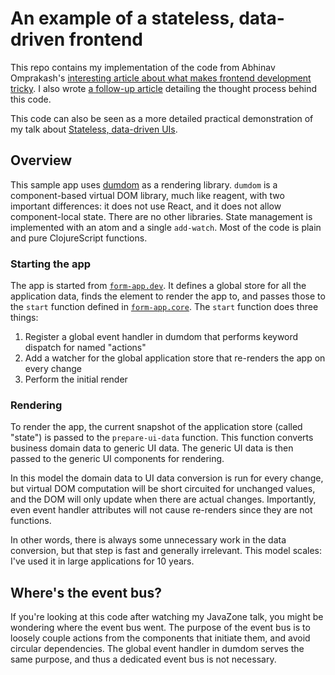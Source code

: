 # An example of a stateless, data-driven frontend

This repo contains my implementation of the code from Abhinav Omprakash's
[interesting article about what makes frontend development
tricky](https://www.abhinavomprakash.com/posts/what-makes-frontend-development-tricky/).
I also wrote [a follow-up
article](https://cjohansen.no/stateless-data-driven-uis/) detailing the thought
process behind this code.

This code can also be seen as a more detailed practical demonstration of my
talk about [Stateless, data-driven UIs](https://vimeo.com/861600197).

## Overview

This sample app uses [dumdom](https://github.com/cjohansen/dumdom) as a
rendering library. `dumdom` is a component-based virtual DOM library, much like
reagent, with two important differences: it does not use React, and it does not
allow component-local state. There are no other libraries. State management is
implemented with an atom and a single `add-watch`. Most of the code is plain and
pure ClojureScript functions.

### Starting the app

The app is started from [`form-app.dev`](./dev/form_app/dev.cljs). It defines a
global store for all the application data, finds the element to render the app
to, and passes those to the `start` function defined in
[`form-app.core`](./src/form_app/core.cljs). The `start` function does three
things:

1. Register a global event handler in dumdom that performs keyword dispatch for
   named "actions"
2. Add a watcher for the global application store that re-renders the app on
   every change
3. Perform the initial render

### Rendering

To render the app, the current snapshot of the application store (called
"state") is passed to the `prepare-ui-data` function. This function converts
business domain data to generic UI data. The generic UI data is then passed to
the generic UI components for rendering.

In this model the domain data to UI data conversion is run for every change, but
virtual DOM computation will be short circuited for unchanged values, and the
DOM will only update when there are actual changes. Importantly, even event
handler attributes will not cause re-renders since they are not functions.

In other words, there is always some unnecessary work in the data conversion,
but that step is fast and generally irrelevant. This model scales: I've used it
in large applications for 10 years.

## Where's the event bus?

If you're looking at this code after watching my JavaZone talk, you might be
wondering where the event bus went. The purpose of the event bus is to loosely
couple actions from the components that initiate them, and avoid circular
dependencies. The global event handler in dumdom serves the same purpose, and
thus a dedicated event bus is not necessary.
